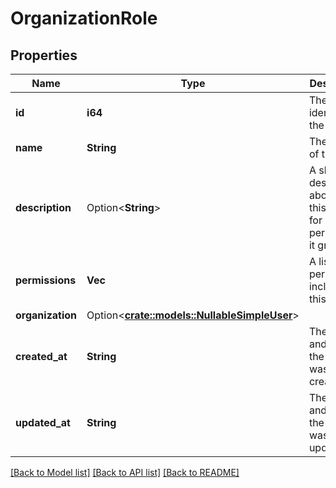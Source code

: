 # OrganizationRole

## Properties

Name | Type | Description | Notes
------------ | ------------- | ------------- | -------------
**id** | **i64** | The unique identifier of the role. | 
**name** | **String** | The name of the role. | 
**description** | Option<**String**> | A short description about who this role is for or what permissions it grants. | [optional]
**permissions** | **Vec<String>** | A list of permissions included in this role. | 
**organization** | Option<[**crate::models::NullableSimpleUser**](nullable-simple-user.md)> |  | 
**created_at** | **String** | The date and time the role was created. | 
**updated_at** | **String** | The date and time the role was last updated. | 

[[Back to Model list]](../README.md#documentation-for-models) [[Back to API list]](../README.md#documentation-for-api-endpoints) [[Back to README]](../README.md)


